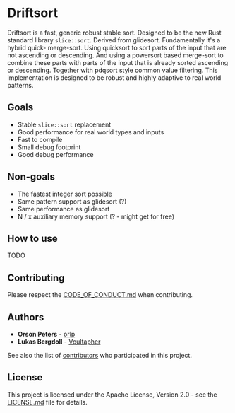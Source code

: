 # Driftsort

Driftsort is a fast, generic robust stable sort. Designed to be the new Rust
standard library `slice::sort`. Derived from glidesort. Fundamentally it's a
hybrid quick- merge-sort. Using quicksort to sort parts of the input that are
not ascending or descending. And using a powersort based merge-sort to combine
these parts with parts of the input that is already sorted ascending or
descending. Together with pdqsort style common value filtering. This
implementation is designed to be robust and highly adaptive to real world
patterns.

## Goals

- Stable `slice::sort` replacement
- Good performance for real world types and inputs
- Fast to compile
- Small debug footprint
- Good debug performance

## Non-goals

- The fastest integer sort possible
- Same pattern support as glidesort (?)
- Same performance as glidesort
- N / x auxiliary memory support (? - might get for free)

## How to use

TODO

## Contributing

Please respect the [CODE_OF_CONDUCT.md](CODE_OF_CONDUCT.md) when contributing.

## Authors

* **Orson Peters** - [orlp](https://github.com/orlp)
* **Lukas Bergdoll** - [Voultapher](https://github.com/Voultapher)

See also the list of [contributors](https://github.com/Voultapher/driftsort/contributors)
who participated in this project.

## License

This project is licensed under the Apache License, Version 2.0 -
see the [LICENSE.md](LICENSE.md) file for details.


